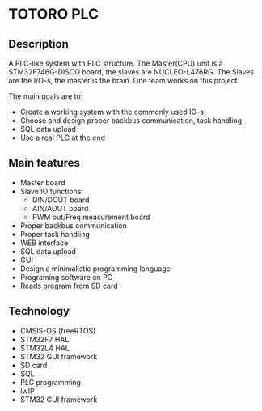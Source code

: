 # TOTORO PLC

## Description

A PLC-like system with PLC structure. The Master(CPU) unit is a STM32F746G-DISCO board, the slaves are NUCLEO-L476RG. The Slaves are the I/O-s, the master is the brain. One team works on this project.

The main goals are to:
- Create a working system with the commonly used IO-s
- Choose and design proper backbus communication, task handling
- SQL data upload
- Use a real PLC at the end

## Main features

- Master board
- Slave IO functions:
	- DIN/DOUT board
	- AIN/AOUT board
	- PWM out/Freq measurement board
- Proper backbus communication
- Proper task handling
- WEB interface
- SQL data upload
- GUI
- Design a minimalistic programming language
- Programing software on PC
- Reads program from SD card

## Technology

- CMSIS-OS (freeRTOS)
- STM32F7 HAL
- STM32L4 HAL
- STM32 GUI framework
- SD card
- SQL
- PLC programming
- lwIP
- STM32 GUI framework
